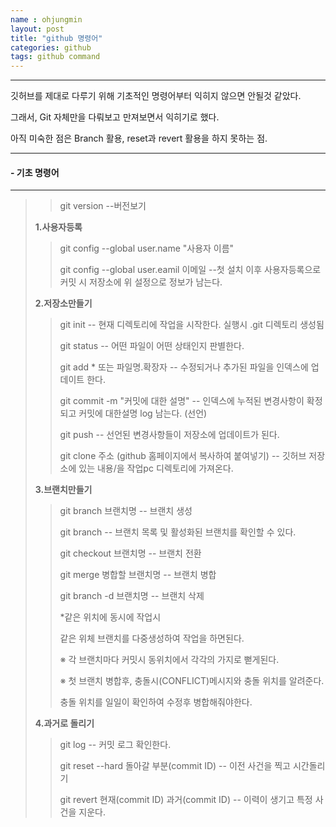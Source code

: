 ```yaml
---
name : ohjungmin
layout: post
title: "github 명령어"
categories: github
tags: github command
---
```


---

깃허브를 제대로 다루기 위해 기초적인 명령어부터 익히지 않으면 안될것 같았다.

그래서, Git 자체만을 다뤄보고 만져보면서 익히기로 했다.

아직 미숙한 점은 Branch 활용, reset과 revert 활용을 하지 못하는 점.

---

#### **- 기초 명령어**
---
>>git version --버전보기
>
>**1.사용자등록**
>>git config --global user.name "사용자 이름"
>>
>>git config --global user.eamil 이메일 --첫 설치 이후 사용자등록으로 커밋 시 저장소에 위 설정으로 정보가 남는다.
>
>**2.저장소만들기**
>>git init -- 현재 디렉토리에 작업을 시작한다. 실행시 .git 디렉토리 생성됨
>>
>>git status -- 어떤 파일이 어떤 상태인지 판별한다.
>>
>>git add * 또는 파일명.확장자 -- 수정되거나 추가된 파일을 인덱스에 업데이트 한다.
>>
>>git commit -m "커밋에 대한 설명" -- 인덱스에 누적된 변경사항이 확정되고 커밋에 대한설명 log 남는다. (선언)
>>
>>git push -- 선언된 변경사항들이 저장소에 업데이트가 된다.
>>
>>git clone 주소 (github 홈페이지에서 복사하여 붙여넣기) -- 깃허브 저장소에 있는 내용/을 작업pc 디렉토리에 가져온다.
>
>**3.브랜치만들기**
>>git branch 브랜치명 -- 브랜치 생성
>>
>>git branch -- 브랜치 목록 및 활성화된 브랜치를 확인할 수 있다.
>>
>>git checkout 브랜치명 -- 브랜치 전환
>>
>>git merge 병합할 브랜치명 -- 브랜치 병합
>>
>>git branch -d 브랜치명 -- 브랜치 삭제
>>
>>*같은 위치에 동시에 작업시
>>
>>같은 위체 브랜치를 다중생성하여 작업을 하면된다. 
>>
>>※ 각 브랜치마다 커밋시 동위치에서 각각의 가지로 뻗게된다.
>>
>>※ 첫 브랜치 병합후, 충돌시(CONFLICT)메시지와 충돌 위치를 알려준다.
>>
>>충돌 위치를 일일이 확인하여 수정후 병합해줘야한다.
>
>**4.과거로 돌리기**
>>git log -- 커밋 로그 확인한다.
>>
>>git reset --hard 돌아갈 부분(commit ID) -- 이전 사건을 찍고 시간돌리기
>>
>>git revert 현재(commit ID) 과거(commit ID) -- 이력이 생기고 특정 사건을 지운다.